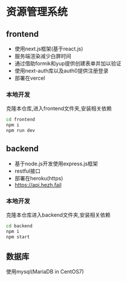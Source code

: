 # 资源管理系统
## frontend
- 使用next.js框架(基于react.js)
- 服务端渲染减少白屏时间
- 通过借助formik和yup提供创建表单并加以验证
- 使用next-auth库以及auth0提供注册登录
- 部署在vercel

### 本地开发
克隆本仓库,进入frontend文件夹,安装相关依赖
```sh
cd frontend
npm i
npm run dev
```
## backend
- 基于node.js开发使用express.js框架
- restful接口
- 部署在heroku(https)
- https://api.hezh.fail

### 本地开发
克隆本仓库进入backend文件夹,安装相关依赖
```sh
cd backend
npm i
npm start
```
## 数据库
使用mysql(MariaDB in CentOS7)
